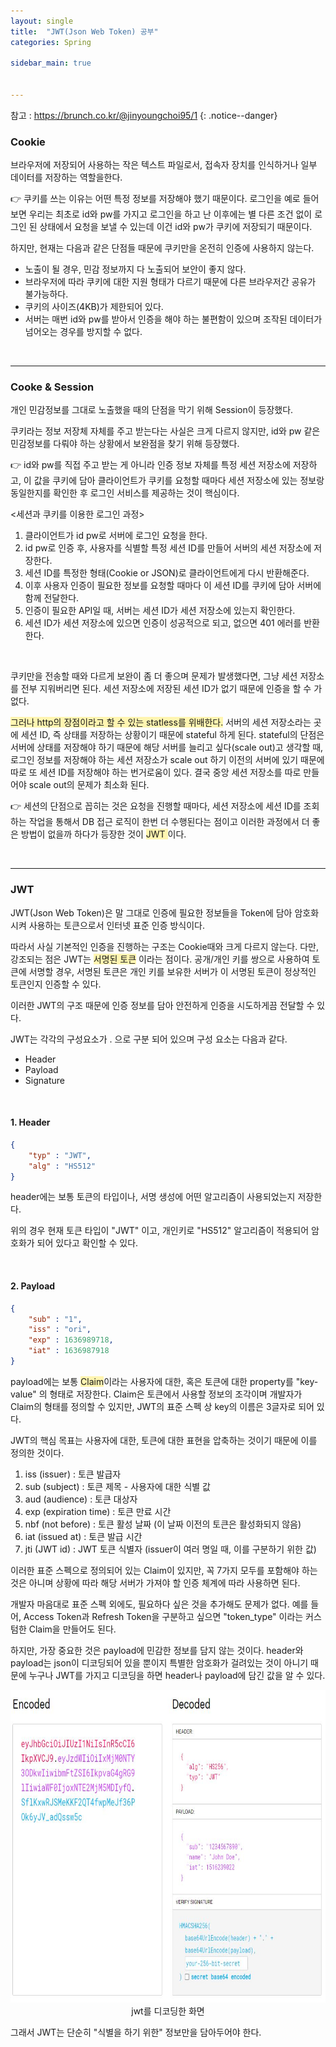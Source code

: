 ```yaml
---
layout: single
title:  "JWT(Json Web Token) 공부"
categories: Spring

sidebar_main: true


---
```


참고 : <https://brunch.co.kr/@jinyoungchoi95/1>
{: .notice--danger}



### Cookie

브라우저에 저장되어 사용하는 작은 텍스트 파일로서, 접속자 장치를 인식하거나 일부 데이터를 저장하는 역할을한다.

👉 쿠키를 쓰는 이유는 어떤 특정 정보를 저장해야 했기 때문이다. 로그인을 예로 들어보면 우리는 최초로 id와 pw를 가지고 로그인을 하고 난 이후에는 별 다른 조건 없이 로그인 된 상태에서 요청을 보낼 수 있는데 이건 id와 pw가 쿠키에 저장되기 때문이다.

하지만, 현재는 다음과 같은 단점들 때문에 쿠키만을 온전히 인증에 사용하지 않는다.

- 노출이 될 경우, 민감 정보까지 다 노출되어 보안이 좋지 않다.
- 브라우저에 따라 쿠키에 대한 지원 형태가 다르기 때문에 다른 브라우저간 공유가 불가능하다.
- 쿠키의 사이즈(4KB)가 제한되어 있다.
- 서버는 매번 id와 pw를 받아서 인증을 해야 하는 불편함이 있으며 조작된 데이터가 넘어오는 경우를 방지할 수 없다.

<br/>

<hr/>

### Cooke & Session

개인 민감정보를 그대로 노출했을 때의 단점을 막기 위해 Session이 등장했다.

쿠키라는 정보 저장체 자체를 주고 받는다는 사실은 크게 다르지 않지만, id와 pw 같은 민감정보를 다뤄야 하는 상황에서 보완점을 찾기 위해 등장했다.

👉 id와 pw를 직접 주고 받는 게 아니라 인증 정보 자체를 특정 세션 저장소에 저장하고, 이 값을 쿠키에 담아 클라이언트가 쿠키를 요청할 때마다 세션 저장소에 있는 정보랑 동일한지를 확인한 후 로그인 서비스를 제공하는 것이 핵심이다.

&lt;세션과 쿠키를 이용한 로그인 과정&gt;

1. 클라이언트가 id pw로 서버에 로그인 요청을 한다.
2. id pw로 인증 후, 사용자를 식별할 특정 세션 ID를 만들어 서버의 세션 저장소에 저장한다.
3. 세션 ID를 특정한 형태(Cookie or JSON)로 클라이언트에게 다시 반환해준다.
4. 이후 사용자 인증이 필요한 정보를 요청할 때마다 이 세션 ID를 쿠키에 담아 서버에 함께 전달한다.
5. 인증이 필요한 API일 때, 서버는 세션 ID가 세션 저장소에 있는지 확인한다.
6. 세션 ID가 세션 저장소에 있으면 인증이 성공적으로 되고, 없으면 401 에러를 반환한다.

<br/>

쿠키만을 전송할 때와 다르게 보완이 좀 더 좋으며 문제가 발생했다면, 그냥 세션 저장소를 전부 지워버리면 된다. 세션 저장소에 저장된 세션 ID가 없기 때문에 인증을 할 수 가 없다.

<span style="background-color:#fff5b1">그러나 http의 장점이라고 할 수 있는 statless를 위배한다.</span> 서버의 세션 저장소라는 곳에 세션 ID, 즉 상태를 저장하는 상황이기 때문에 stateful 하게 된다. stateful의 단점은 서버에 상태를 저장해야 하기 때문에 해당 서버를 늘리고 싶다(scale out)고 생각할 때, 로그인 정보를 저장해야 하는 세션 저장소가 scale out 하기 이전의 서버에 있기 때문에 따로 또 세션 ID를 저장해야 하는 번거로움이 있다. 결국 중앙 세션 저장소를 따로 만들어야 scale out의 문제가 최소화 된다. 

👉 세션의 단점으로 꼽히는 것은 요청을 진행할 때마다, 세션 저장소에 세션 ID를 조회하는 작업을 통해서 DB 접근 로직이 한번 더 수행된다는 점이고 이러한 과정에서 더 좋은 방법이 없을까 하다가 등장한 것이 <span style="background-color:#fff5b1">JWT </span>이다.

</br>

<hr/>

### JWT 

JWT(Json Web Token)은 말 그대로 인증에 필요한 정보들을 Token에 담아 암호화시켜 사용하는 토큰으로서 인터넷 표준 인증 방식이다. 

따라서 사실 기본적인 인증을 진행하는 구조는 Cookie때와 크게 다르지 않는다. 다만, 강조되는 점은 JWT는 <span style="background-color:#fff5b1">서명된 토큰</span> 이라는 점이다. 공개/개인 키를 쌍으로 사용하여 토큰에 서명할 경우, 서명된 토큰은 개인 키를 보유한 서버가 이 서명된 토큰이 정상적인 토큰인지 인증할 수 있다.

이러한 JWT의 구조 때문에 인증 정보를 담아 안전하게 인증을 시도하게끔 전달할 수 있다.

JWT는 각각의 구성요소가 . 으로 구분 되어 있으며 구성 요소는 다음과 같다.

- Header
- Payload
- Signature

<br/>

#### 1. Header

```json
{
	"typ" : "JWT",
	"alg" : "HS512"
}
```

header에는 보통 토큰의 타입이나, 서명 생성에 어떤 알고리즘이 사용되었는지 저장한다.

위의 경우 현재 토큰 타입이 "JWT" 이고, 개인키로 "HS512" 알고리즘이 적용되어 암호화가 되어 있다고 확인할 수 있다.

</br>

#### 2. Payload

```json
{
	"sub" : "1",
	"iss" : "ori",
    "exp" : 1636989718,
    "iat" : 1636987918
}
```

payload에는 보통 <span style="background-color:#fff5b1">Claim</span>이라는 사용자에 대한, 혹은 토큰에 대한 property를 "key-value" 의 형태로 저장한다. Claim은 토큰에서 사용할 정보의 조각이며 개발자가 Claim의 형태를 정의할 수 있지만, JWT의 표준 스펙 상 key의 이름은 3글자로 되어 있다. 

JWT의 핵심 목표는 사용자에 대한, 토큰에 대한 표현을 압축하는 것이기 때문에 이를 정의한 것이다.

1. iss (issuer) : 토큰 발급자
2. sub (subject) : 토큰 제목 - 사용자에 대한 식별 값
3. aud (audience) : 토큰 대상자
4. exp (expiration time) : 토큰 만료 시간
5. nbf (not before) : 토큰 활성 날짜 (이 날짜 이전의 토큰은 활성화되지 않음)
6. iat (issued at) : 토큰 발급 시간
7. jti (JWT id) : JWT 토큰 식별자 (issuer이 여러 명일 때, 이를 구분하기 위한 값)



이러한 표준 스펙으로 정의되어 있는 Claim이 있지만, 꼭 7가지 모두를 포함해야 하는 것은 아니며 상황에 따라 해당 서버가 가져야 할 인증 체계에 따라 사용하면 된다.

개발자 마음대로 표준 스펙 외에도, 필요하다 싶은 것을 추가해도 문제가 없다. 예를 들어, Access Token과 Refresh Token을 구분하고 싶으면 "token_type" 이라는 커스텀한 Claim을 만들어도 된다.

하지만, 가장 중요한 것은 payload에 민감한 정보를 담지 않는 것이다. header와 payload는 json이 디코딩되어 있을 뿐이지 특별한 암호화가 걸려있는 것이 아니기 때문에 누구나 JWT를 가지고 디코딩을 하면 header나 payload에 담긴 값을 알 수 있다.

<p align="center">
  <img src="/assets/images/20240810/jwtio.JPG" width="700" height="500">
  <br/>
  jwt를 디코딩한 화면
</p>

그래서 JWT는 단순히 "식별을 하기 위한" 정보만을 담아두어야 한다.

